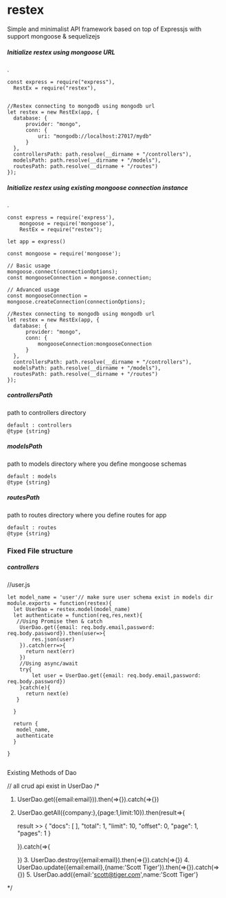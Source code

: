 # restex


Simple and minimalist API framework based on top of Expressjs with support mongoose & sequelizejs

##### Initialize restex using mongoose URL
.
  ```
const express = require("express"),
    RestEx = require("restex"),
    

//Restex connecting to mongodb using mongodb url
let restex = new RestEx(app, {
    database: {
        provider: "mongo",
        conn: {
            uri: "mongodb://localhost:27017/mydb"
        }
    },
    controllersPath: path.resolve(__dirname + "/controllers"),
    modelsPath: path.resolve(__dirname + "/models"),
    routesPath: path.resolve(__dirname + "/routes")
});
  ```
  
 ##### Initialize restex using existing mongoose connection instance 
 .
  ```
const express = require('express'),
      mongoose = require('mongoose'),
      RestEx = require("restex");
      
let app = express()

const mongoose = require('mongoose');
 
// Basic usage
mongoose.connect(connectionOptions);
const mongooseConnection = mongoose.connection;

// Advanced usage
const mongooseConnection = mongoose.createConnection(connectionOptions);

//Restex connecting to mongodb using mongodb url
let restex = new RestEx(app, {
    database: {
        provider: "mongo",
        conn: {
            mongooseConnection:mongooseConnection
        }
    },
    controllersPath: path.resolve(__dirname + "/controllers"),
    modelsPath: path.resolve(__dirname + "/models"),
    routesPath: path.resolve(__dirname + "/routes")
});
  ```

##### controllersPath 
path to controllers directory
```
default : controllers
@type {string}
```
##### modelsPath 
path to models directory where you define mongoose schemas
```
default : models
@type {string}
```
##### routesPath 
path to routes directory where you define routes for app
```
default : routes
@type {string}
```

### Fixed File structure 

##### controllers 
//user.js
```
let model_name = 'user'// make sure user schema exist in models dir
module.exports = function(restex){
  let UserDao = restex.model(model_name)
  let authenticate = function(req,res,next){
   //Using Promise then & catch
    UserDao.get({email: req.body.email,password: req.body.password}).then(user=>{
        res.json(user)
    }).catch(err=>{
      return next(err)
    })
    //Using async/await
    try{
        let user = UserDao.get({email: req.body.email,password: req.body.password})
    }catch(e){
      return next(e)
   }
    
  }
  
  return {
   model_name,
   authenticate
  }

}


```

Existing Methods of Dao

// all crud api exist in UserDao
  /*
   1. UserDao.get({email:email})).then(=>{}).catch(=>{})
   2. UserDao.getAll({company:<company>},{page:1,limit:10}).then(result=>{
        
        result >> {
            "docs": [
             ],
            "total": 1,
            "limit": 10,
            "offset": 0,
            "page": 1,
            "pages": 1
        }
        
      }).catch(=>{
      
      })
    3. UserDao.destroy({email:email}).then(=>{}).catch(=>{})
    4. UserDao.update({email:email},{name:'Scott Tiger'}).then(=>{}).catch(=>{})
    5. UserDao.add({email:'scott@tiger.com',name:'Scott Tiger'}
  
  
  */

